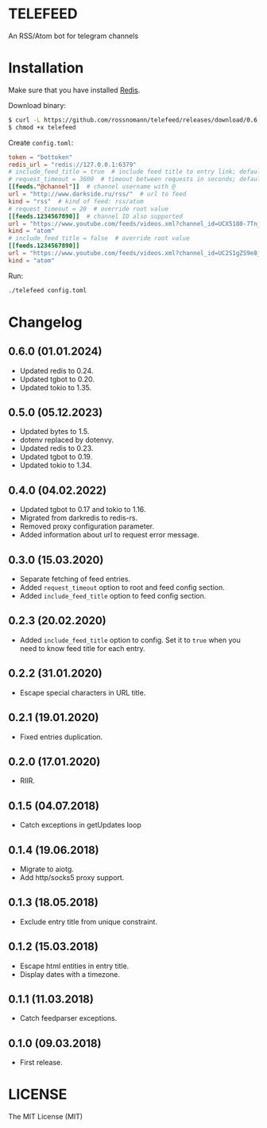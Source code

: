 # TELEFEED

An RSS/Atom bot for telegram channels

# Installation

Make sure that you have installed [Redis](https://redis.io/).

Download binary:

```sh
$ curl -L https://github.com/rossnomann/telefeed/releases/download/0.6.0/telefeed-0.6.0_x86_64-linux-gnu --output telefeed
$ chmod +x telefeed
```

Create `config.toml`:

```toml
token = "bottoken"
redis_url = "redis://127.0.0.1:6379"
# include_feed_title = true  # include feed title to entry link; defaults to false
# request_timeout = 3600  # timeout between requests in seconds; defaults to 1200 (20 minutes)
[[feeds."@channel"]]  # channel username with @
url = "http://www.darkside.ru/rss/"  # url to feed
kind = "rss"  # kind of feed: rss/atom
# request_timeout = 20  # override root value
[[feeds.1234567890]]  # channel ID also supported
url = "https://www.youtube.com/feeds/videos.xml?channel_id=UCX5180-7TnjjHlHaVDdqnmA"
kind = "atom"
# include_feed_title = false  # override root value
[[feeds.1234567890]]
url = "https://www.youtube.com/feeds/videos.xml?channel_id=UC2S1gZS9e8jb3Mx1Ce6YH5g"
kind = "atom"
```

Run:
```sh
./telefeed config.toml
```

# Changelog

## 0.6.0 (01.01.2024)

- Updated redis to 0.24.
- Updated tgbot to 0.20.
- Updated tokio to 1.35.

## 0.5.0 (05.12.2023)

- Updated bytes to 1.5.
- dotenv replaced by dotenvy.
- Updated redis to 0.23.
- Updated tgbot to 0.19.
- Updated tokio to 1.34.

## 0.4.0 (04.02.2022)

- Updated tgbot to 0.17 and tokio to 1.16.
- Migrated from darkredis to redis-rs.
- Removed proxy configuration parameter.
- Added information about url to request error message.

## 0.3.0 (15.03.2020)

- Separate fetching of feed entries.
- Added `request_timeout` option to root and feed config section.
- Added `include_feed_title` option to feed config section.

## 0.2.3 (20.02.2020)

- Added `include_feed_title` option to config.
  Set it to `true` when you need to know feed title for each entry.

## 0.2.2 (31.01.2020)

- Escape special characters in URL title.

## 0.2.1 (19.01.2020)

- Fixed entries duplication.

## 0.2.0 (17.01.2020)

- RIIR.

## 0.1.5 (04.07.2018)

- Catch exceptions in getUpdates loop

## 0.1.4 (19.06.2018)

- Migrate to aiotg.
- Add http/socks5 proxy support.

## 0.1.3 (18.05.2018)

- Exclude entry title from unique constraint.

## 0.1.2 (15.03.2018)

- Escape html entities in entry title.
- Display dates with a timezone.

## 0.1.1 (11.03.2018)

- Catch feedparser exceptions.

## 0.1.0 (09.03.2018)

- First release.

# LICENSE

The MIT License (MIT)
